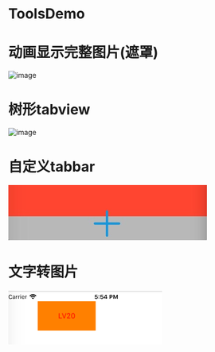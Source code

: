 # ToolsDemo
# 动画显示完整图片(遮罩)
![image](https://github.com/ChangeStrong/ToolsDemo/blob/master/mask2.gif)
# 树形tabview
![image](https://github.com/ChangeStrong/ToolsDemo/blob/master/tree.gif)
# 自定义tabbar
![image](https://github.com/ChangeStrong/ToolsDemo/blob/master/tabBar.png)
# 文字转图片
![image](https://github.com/ChangeStrong/ToolsDemo/blob/master/textImage.png)
